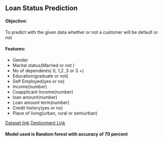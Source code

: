 ## Loan Status Prediction

#### Objective:
To predict with the given data whether or not a customer will be default or not

#### Features:
- Gender
- Marital status(Married or not )
- No of dependents( 0, 1,2 ,3 or 3 +)
- Education(graduate or not)
- Self Employed(yes or no)
- Income(number)
- Coapplicant Income(number)
- loan amount(number)
- Loan amount term(number)
- Credit history(yes or no)
- Place of living(urban, rural or semiurban)

[Dataset link](https://www.kaggle.com/ninzaami/loan-predication)
[Deployment Link](https://loanPrediction00.herokuapp.com)
#### Model used is Random forest with accuracy of 70 percent
